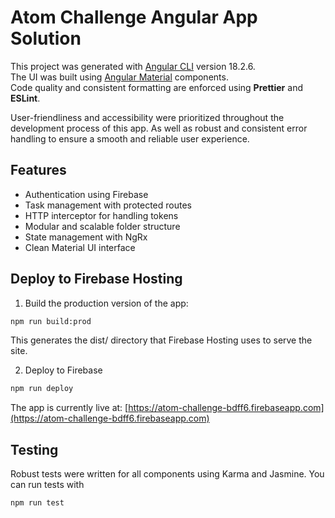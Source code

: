 # Atom Challenge Angular App Solution

This project was generated with [Angular CLI](https://github.com/angular/angular-cli) version 18.2.6.  
The UI was built using [Angular Material](https://material.angular.dev/components/categories) components.  
Code quality and consistent formatting are enforced using **Prettier** and **ESLint**.

User-friendliness and accessibility were prioritized throughout the development process of this app. As well as robust and consistent error handling to ensure a smooth and reliable user experience.

## Features
- Authentication using Firebase
- Task management with protected routes
- HTTP interceptor for handling tokens
- Modular and scalable folder structure
- State management with NgRx
- Clean Material UI interface

## Deploy to Firebase Hosting
1. Build the production version of the app:
```bash
npm run build:prod
```
This generates the dist/ directory that Firebase Hosting uses to serve the site.

2. Deploy to Firebase
```bash
npm run deploy
```

The app is currently live at:
[https://atom-challenge-bdff6.firebaseapp.com](https://atom-challenge-bdff6.firebaseapp.com)

## Testing
Robust tests were written for all components using Karma and Jasmine. You can run tests with
```bash
npm run test
```
